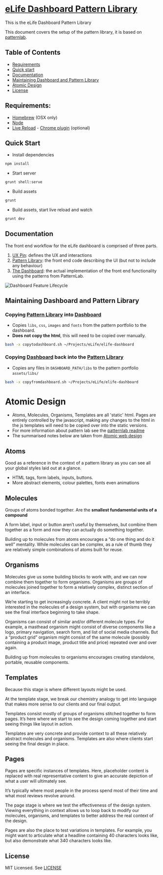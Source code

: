 # [eLife Dashboard Pattern Library](https://github.com/digirati-co-uk/elife-monitoring-dashboard-frontend)

This is the eLife Dashboard Pattern Library

This document covers the setup of the pattern library, it is based on [patternlab](http://patternlab.io/).

## Table of Contents


* [Requirements](#requirements)
* [Quick start](#quick-start)
* [Documentation](#documentation)
* [Maintaining Dashboard and Pattern Library](#maintaining-dashboard-and-pattern-library)
* [Atomic Design](#atomic-design)
* [License](#license)



## Requirements:

* [Homebrew](http://brew.sh/) (OSX only)
* [Node](https://nodejs.org/en/)
* [Live Reload](http://livereload.com/) - [Chrome plugin](https://chrome.google.com/webstore/detail/livereload/jnihajbhpnppcggbcgedagnkighmdlei) (optional)



## Quick Start

* Install dependencies 

```bash
npm install
```

* Start server

```bash
grunt shell:serve
```

* Build assets

```bash
grunt
```

* Build assets, start live reload and watch

```bash
grunt dev
```






## Documentation


The front end workflow for the eLife dashboard is comprised of three parts.

1. [UX Pin](https://live.uxpin.com/593d5793b51645bc5dfb5a0a5ab7629065ef1743#/pages/22041535/sitemap): defines the UX and interactions
1. [Pattern Library](https://github.com/digirati-co-uk/elife-monitoring-dashboard-frontend): the front end code describing the UI (but not to include any behaviour)
1. [The Dashboard](https://github.com/elifesciences/elife-dashboard): the actual implementation of the front end functionality using the patterns from PatternLab.

![Dashboard Feature Lifecycle](docs/DashboardFeatureLifecycle_20160921.png)



## Maintaining Dashboard and Pattern Library


### Copying [Pattern Library](https://github.com/digirati-co-uk/elife-monitoring-dashboard-frontend) into [Dashboard](https://github.com/elifesciences/elife-dashboard)

* Copies ```libs```, ```css```, ```images``` and ```fonts``` from the pattern portfolio to the dashboard.
* **Does not copy the html**, this will need to be copied over manually.

 ```sh
 bash -x copytodashboard.sh ~/Projects/eLife/elife-dashboard
 ```


### Copying [Dashboard](https://github.com/elifesciences/elife-dashboard) back into the [Pattern Library](https://github.com/digirati-co-uk/elife-monitoring-dashboard-frontend)


* Copies any files in ```DASHBOARD_PATH/libs``` to the pattern portfolio ```assets/libs/```

 ```sh
 bash -x copyfromdashboard.sh ~/Projects/eLife/elife-dashboard
 ```
 



# Atomic Design

* Atoms, Molecules, Organisms, Templates are all 'static' html. Pages are entirely controlled by the javascript, making any changes to the html in the js templates will need to be copied over into the static versions.
* For more information about pattern lab see the [patternlab readme](patternlab-README.md)
* The summarised notes below are taken from [Atomic web design](http://bradfrost.com/blog/post/atomic-web-design/)

## Atoms
Good as a reference in the context of a pattern library as you can see all your global styles laid out at a glance.
* HTML tags, form labels, inputs, buttons. 
* More abstract elements, colour palettes, fonts even animations

## Molecules
Groups of atoms bonded together. Are the **smallest fundamental units of a compound**

A form label, input or button aren’t useful by themselves, but combine them together as a form and now they can actually do something together.

Building up to molecules from atoms encourages a “do one thing and do it well” mentality. While molecules can be complex, as a rule of thumb they are relatively simple combinations of atoms built for reuse.

## Organisms
Molecules give us some building blocks to work with, and we can now combine them together to form organisms. Organisms are groups of molecules joined together to form a relatively complex, distinct section of an interface.

We’re starting to get increasingly concrete. A client might not be terribly interested in the molecules of a design system, but with organisms we can see the final interface beginning to take shape.

Organisms can consist of similar and/or different molecule types. For example, a masthead organism might consist of diverse components like a logo, primary navigation, search form, and list of social media channels. But a “product grid” organism might consist of the same molecule (possibly containing a product image, product title and price) repeated over and over again.

Building up from molecules to organisms encourages creating standalone, portable, reusable components.

## Templates
Because this stage is where different layouts might be used. 

At the template stage, we break our chemistry analogy to get into language that makes more sense to our clients and our final output. 

Templates consist mostly of groups of organisms stitched together to form pages. It’s here where we start to see the design coming together and start seeing things like layout in action.

Templates are very concrete and provide context to all these relatively abstract molecules and organisms. Templates are also where clients start seeing the final design in place. 

## Pages
Pages are specific instances of templates. Here, placeholder content is replaced with real representative content to give an accurate depiction of what a user will ultimately see.

It’s typically where most people in the process spend most of their time and what most reviews revolve around.

The page stage is where we test the effectiveness of the design system. Viewing everything in context allows us to loop back to modify our molecules, organisms, and templates to better address the real context of the design.

Pages are also the place to test variations in templates. For example, you might want to articulate what a headline containing 40 characters looks like, but also demonstrate what 340 characters looks like. 


## License

MIT Licensed. See [LICENSE](LICENSE)










